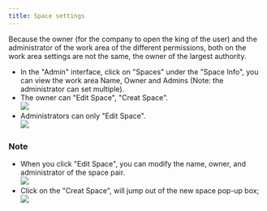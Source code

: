 ```yaml
---
title: Space settings
---
```


Because the owner (for the company to open the king of the user) and the administrator of the work area of the different permissions, both on the work area settings are not the same, the owner of the largest authority.<br/>
- In the "Admin" interface, click on "Spaces" under the "Space Info", you can view the work area Name, Owner and Admins (Note: the administrator can set multiple).
- The owner can "Edit Space", "Creat Space".<br/>
![](/assets/us/workflow/space11.png)
- Administrators can only "Edit Space".<br/>
![](/assets/us/workflow/space22.png)
### Note
- When you click "Edit Space", you can modify the name, owner, and administrator of the space pair.<br/>
![](/assets/us/workflow/space33.png)
- Click on the "Creat Space", will jump out of the new space pop-up box;<br/>
![](/assets/us/workflow/space44.png)

